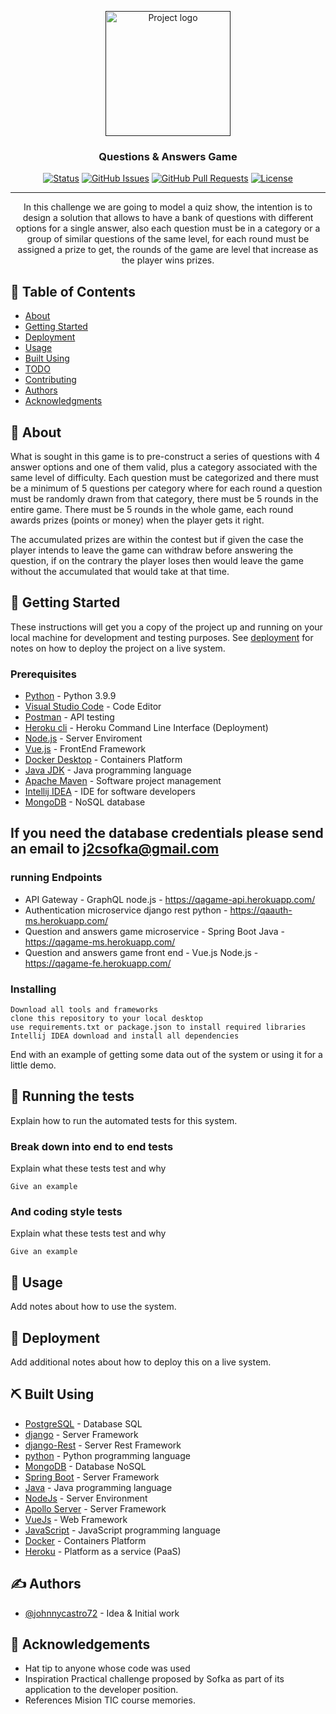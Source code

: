 <p align="center">
  <a href="" rel="noopener">
 <img width=200px height=200px src="https://image.winudf.com/v2/image1/Y29tLmVkdWM4cy50cml2aWFxdWl6MjAxNV9pY29uXzE1NTE1OTIzMjZfMDA4/icon.png?w=&fakeurl=1" alt="Project logo"></a>
</p>

<h3 align="center">Questions & Answers Game</h3>

<div align="center">

[![Status](https://img.shields.io/badge/status-active-success.svg)]()
[![GitHub Issues](https://img.shields.io/github/issues/kylelobo/The-Documentation-Compendium.svg)](https://github.com/kylelobo/The-Documentation-Compendium/issues)
[![GitHub Pull Requests](https://img.shields.io/github/issues-pr/kylelobo/The-Documentation-Compendium.svg)](https://github.com/kylelobo/The-Documentation-Compendium/pulls)
[![License](https://img.shields.io/badge/license-MIT-blue.svg)](/LICENSE)

</div>

---

<p align="center"> In this challenge we are going to model a quiz show, the intention is to design a solution that allows to have a bank of questions with different options for a single answer, also each question must be in a category or a group of similar questions of the same level, for each round must be assigned a prize to get, the rounds of the game are level that increase as the player wins prizes.
    <br> 
</p>

## 📝 Table of Contents

- [About](#about)
- [Getting Started](#getting_started)
- [Deployment](#deployment)
- [Usage](#usage)
- [Built Using](#built_using)
- [TODO](./TODO.md)
- [Contributing](../CONTRIBUTING.md)
- [Authors](#authors)
- [Acknowledgments](#acknowledgement)

## 🧐 About <a name = "about"></a>

What is sought in this game is to pre-construct a series of questions with 4 answer options and one of them valid, plus a category associated with the same level of difficulty. Each question must be categorized and there must be a minimum of 5 questions per category where for each round a question must be randomly drawn from that category, there must be 5 rounds in the entire game.
There must be 5 rounds in the whole game, each round awards prizes (points or money) when the player gets it right.

The accumulated prizes are within the contest but if given the case the player intends to leave the game can withdraw before answering the question, if on the contrary the player loses then would leave the game without the accumulated that would take at that time.

## 🏁 Getting Started <a name = "getting_started"></a>

These instructions will get you a copy of the project up and running on your local machine for development and testing purposes. See [deployment](#deployment) for notes on how to deploy the project on a live system.

### Prerequisites

- [Python](https://www.python.org/downloads/) - Python 3.9.9
- [Visual Studio Code](https://code.visualstudio.com/) - Code Editor
- [Postman](https://www.postman.com/) - API testing
- [Heroku cli](https://devcenter.heroku.com/articles/heroku-cli) - Heroku Command Line Interface (Deployment)
- [Node.js](https://nodejs.org/en/) - Server Enviroment
- [Vue.js](https://vuejs.org/) - FrontEnd Framework
- [Docker Desktop](https://docs.docker.com/docker-for-windows/install/) - Containers Platform
- [Java JDK](https://www.oracle.com/java/technologies/downloads/#java17) - Java programming language
- [Apache Maven](https://maven.apache.org/download.cgi) - Software project management
- [Intellij IDEA](https://www.jetbrains.com/idea/download/#section=windows) - IDE for software developers
- [MongoDB](https://www.mongodb.com/) - NoSQL database

## If you need the database credentials please send an email to j2csofka@gmail.com

### running Endpoints

- API Gateway - GraphQL node.js - https://qagame-api.herokuapp.com/
- Authentication microservice django rest python - https://qaauth-ms.herokuapp.com/
- Question and answers game microservice - Spring Boot Java - https://qagame-ms.herokuapp.com/
- Question and answers game front end - Vue.js Node.js - https://qagame-fe.herokuapp.com/


### Installing

```
Download all tools and frameworks
clone this repository to your local desktop
use requirements.txt or package.json to install required libraries
Intellij IDEA download and install all dependencies
```

End with an example of getting some data out of the system or using it for a little demo.

## 🔧 Running the tests <a name = "tests"></a>

Explain how to run the automated tests for this system.

### Break down into end to end tests

Explain what these tests test and why

```
Give an example
```

### And coding style tests

Explain what these tests test and why

```
Give an example
```

## 🎈 Usage <a name="usage"></a>

Add notes about how to use the system.

## 🚀 Deployment <a name = "deployment"></a>

Add additional notes about how to deploy this on a live system.

## ⛏️ Built Using <a name = "built_using"></a>

- [PostgreSQL](https://www.postgresql.org/) - Database SQL
- [django](https://www.djangoproject.com/) - Server Framework
- [django-Rest](https://www.django-rest-framework.org/) - Server Rest Framework
- [python](https://www.python.org/) - Python programming language
- [MongoDB](https://www.mongodb.com/) - Database NoSQL
- [Spring Boot](https://spring.io/projects/spring-boot) - Server Framework
- [Java](https://www.java.com/en/) - Java programming language
- [NodeJs](https://nodejs.org/en/) - Server Environment
- [Apollo Server](https://www.apollographql.com/) - Server Framework
- [VueJs](https://vuejs.org/) - Web Framework
- [JavaScript](https://www.javascript.com/) - JavaScript programming language
- [Docker](https://www.docker.com/) - Containers Platform
- [Heroku](https://dashboard.heroku.com/apps) - Platform as a service (PaaS)

## ✍️ Authors <a name = "authors"></a>

- [@johnnycastro72](https://github.com/johnnycastro72) - Idea & Initial work

## 🎉 Acknowledgements <a name = "acknowledgement"></a>

- Hat tip to anyone whose code was used
- Inspiration
  Practical challenge proposed by Sofka as part of its application to the developer position.
- References
  Mision TIC course memories.
